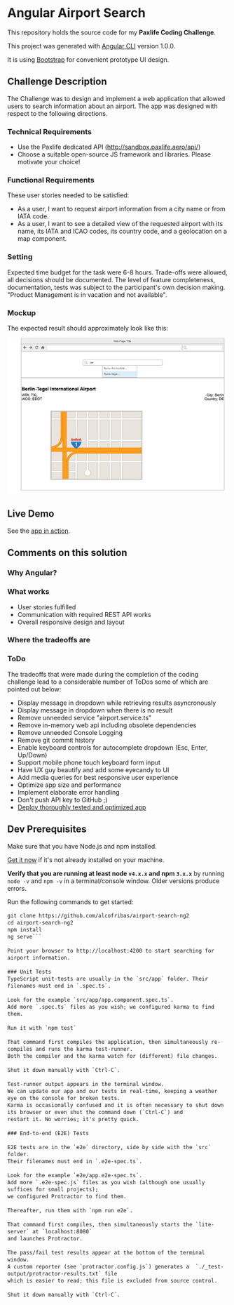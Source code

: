 # Angular Airport Search

This repository holds the source code for my **Paxlife Coding Challenge**.

This project was generated with [Angular CLI](https://github.com/angular/angular-cli) version 1.0.0.

It is using [Bootstrap](https://v4-alpha.getbootstrap.com/) for convenient prototype UI design.

## Challenge Description

The Challenge was to design and implement a web application that allowed users to search information about an airport. The app was designed with respect to the following directions.

### Technical Requirements

- Use the Paxlife dedicated API (http://sandbox.paxlife.aero/api/)
- Choose a suitable open-source JS framework and libraries. Please motivate your choice!

### Functional Requirements

These user stories needed to be satisfied:
- As a user, I want to request airport information from a city name or from IATA code.
- As a user, I want to see a detailed view of the requested airport with its name, its IATA and ICAO codes, its country code, and a geolocation on a map component.

### Setting

Expected time budget for the task were 6-8 hours. Trade-offs were allowed, all decisions should be documented. The level of feature completeness, documentation, tests was subject to the participant's own decision making. "Product Management is in vacation and not available".

### Mockup

The expected result should approximately look like this:

![Airport Info Mockup](/mockup.jpg)

## Live Demo

See the [app in action](https://alcofribas.github.io/airport-info-ng2/).

## Comments on this solution

### Why Angular?

### What works

- User stories fulfilled
- Communication with required REST API works
- Overall responsive design and layout

### Where the tradeoffs are

### ToDo

The tradeoffs that were made during the completion of the coding challenge lead to a considerable number of ToDos some of which are pointed out below:

- Display message in dropdown while retrieving results asyncronously
- Display message in dropdown when there is no result
- Remove unneeded service "airport.service.ts"
- Remove in-memory web api including obsolete dependencies
- Remove unneeded Console Logging
- Remove git commit history
- Enable keyboard controls for autocomplete dropdown (Esc, Enter, Up/Down)
- Support mobile phone touch keyboard form input
- Have UX guy beautify and add some eyecandy to UI
- Add media queries for best responsive user experience
- Optimize app size and performance
- Implement elaborate error handling
- Don't push API key to GitHub ;)
- [Deploy thoroughly tested and optimized app](https://alligator.io/angular/deploying-angular-app-github-pages/)

## Dev Prerequisites

Make sure that you have Node.js and npm installed.

<a href="https://docs.npmjs.com/getting-started/installing-node" target="_blank" title="Installing Node.js and updating npm">
Get it now</a> if it's not already installed on your machine.

**Verify that you are running at least node `v4.x.x` and npm `3.x.x`**
by running `node -v` and `npm -v` in a terminal/console window.
Older versions produce errors.

Run the following commands to get started:

```shell
git clone https://github.com/alcofribas/airport-search-ng2
cd airport-search-ng2
npm install
ng serve```

Point your browser to http://localhost:4200 to start searching for airport information.

### Unit Tests
TypeScript unit-tests are usually in the `src/app` folder. Their filenames must end in `.spec.ts`.

Look for the example `src/app/app.component.spec.ts`.
Add more `.spec.ts` files as you wish; we configured karma to find them.

Run it with `npm test`

That command first compiles the application, then simultaneously re-compiles and runs the karma test-runner.
Both the compiler and the karma watch for (different) file changes.

Shut it down manually with `Ctrl-C`.

Test-runner output appears in the terminal window.
We can update our app and our tests in real-time, keeping a weather eye on the console for broken tests.
Karma is occasionally confused and it is often necessary to shut down its browser or even shut the command down (`Ctrl-C`) and
restart it. No worries; it's pretty quick.

### End-to-end (E2E) Tests

E2E tests are in the `e2e` directory, side by side with the `src` folder.
Their filenames must end in `.e2e-spec.ts`.

Look for the example `e2e/app.e2e-spec.ts`.
Add more `.e2e-spec.js` files as you wish (although one usually suffices for small projects);
we configured Protractor to find them.

Thereafter, run them with `npm run e2e`.

That command first compiles, then simultaneously starts the `lite-server` at `localhost:8080`
and launches Protractor.  

The pass/fail test results appear at the bottom of the terminal window.
A custom reporter (see `protractor.config.js`) generates a  `./_test-output/protractor-results.txt` file
which is easier to read; this file is excluded from source control.

Shut it down manually with `Ctrl-C`.
